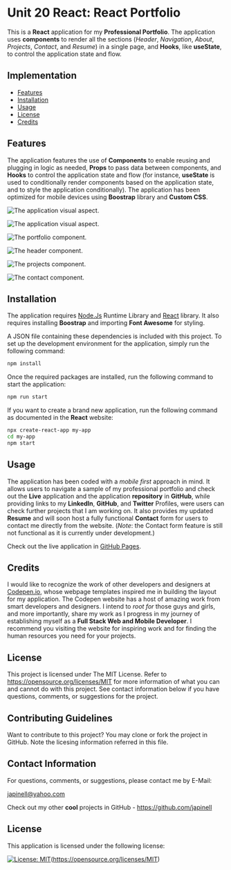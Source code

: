 # Unit 20 React: React Portfolio

This is a **React** application for my **Professional Portfolio**. The application uses **components** to render all the sections (_Header_, _Navigation_, _About_, _Projects_, _Contact_, and _Resume_) in a single page, and **Hooks**, like **useState**, to control the application state and flow.

## Implementation

- [Features](#features)
- [Installation](#installation)
- [Usage](#usage)
- [License](#license)
- [Credits](#credits)

## Features

The application features the use of **Components** to enable reusing and plugging in logic as needed, **Props** to pass data between components, and **Hooks** to control the application state and flow (for instance, **useState** is used to conditionally render components based on the application state, and to style the application conditionally). The application has been optimized for mobile devices using **Boostrap** library and **Custom CSS**.

![The application visual aspect.](./public/assets/images/visual-aspect1.png)

![The application visual aspect.](./public/assets/images/visual-aspect2.png)

![The portfolio component.](./public/assets/images/portfolio-component.png)

![The header component.](./public/assets/images/header-component.png)

![The projects component.](./public/assets/images/projects-component.png)

![The contact component.](./public/assets/images/contact-component.png)

## Installation

The application requires [Node.Js](https://nodejs.org/en/) Runtime Library and [React](https://reactjs.org/) library. It also requires installing **Boostrap** and importing **Font Awesome** for styling.

A JSON file containing these dependencies is included with this project. To set up the development environment for the application, simply run the following command:

```bash
npm install
```

Once the required packages are installed, run the following command to start the application:

```bash
npm run start
```

If you want to create a brand new application, run the following command as documented in the **React** website:

```bash
npx create-react-app my-app
cd my-app
npm start
```

## Usage

The application has been coded with a _mobile first_ approach in mind. It allows users to navigate a sample of my professional portfolio and check out the **Live** application and the application **repository** in **GitHub**, while providing links to my **LinkedIn**, **GitHub**, and **Twitter** Profiles, were users can check further projects that I am working on. It also provides my updated **Resume** and will soon host a fully functional **Contact** form for users to contact me directly from the website. (_Note_: the Contact form feature is still not functional as it is currently under development.)

Check out the live application in [GitHub Pages](https://japinell.github.io/ku-cbc-homework-20-react-portfolio/).

## Credits

I would like to recognize the work of other developers and designers at [Codepen.io](https://codepen.io/), whose webpage templates inspired me in building the layout for my application. The Codepen website has a host of amazing work from smart developers and designers. I intend to _root for_ those guys and girls, and more importantly, share my work as I progress in my journey of establishing myself as a **Full Stack Web and Mobile Developer**. I recommend you visiting the website for inspiring work and for finding the human resources you need for your projects.

## License

This project is licensed under The MIT License. Refer to https://opensource.org/licenses/MIT for more information of what you can and cannot do with this project. See contact information below if you have questions, comments, or suggestions for the project.

## Contributing Guidelines

Want to contribute to this project? You may clone or fork the project in GitHub. Note the licesing information referred in this file.

## Contact Information

For questions, comments, or suggestions, please contact me by E-Mail:

japinell@yahoo.com

Check out my other **cool** projects in GitHub - https://github.com/japinell

## License

This application is licensed under the following license:

[![License: MIT](https://img.shields.io/badge/License-MIT-yellow.svg)](https://opensource.org/licenses/MIT)(https://opensource.org/licenses/MIT)
